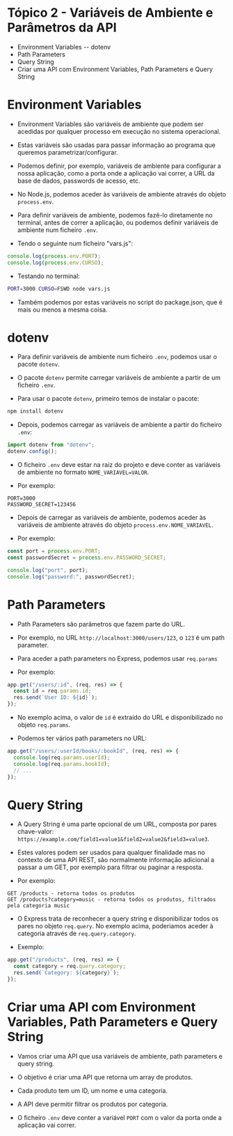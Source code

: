 # Tópico 2 - Variáveis de Ambiente e Parâmetros da API

- Environment Variables
  -- dotenv
- Path Parameters
- Query String
- Criar uma API com Environment Variables, Path Parameters e Query String

# Environment Variables

- Environment Variables são variáveis de ambiente que podem ser acedidas por qualquer processo em execução no sistema operacional.

- Estas variáveis são usadas para passar informação ao programa que queremos parametrizar/configurar.

- Podemos definir, por exemplo, variáveis de ambiente para configurar a nossa aplicação, como a porta onde a aplicação vai correr, a URL da base de dados, passwords de acesso, etc.

- No Node.js, podemos aceder às variáveis de ambiente através do objeto `process.env`.

- Para definir variáveis de ambiente, podemos fazê-lo diretamente no terminal, antes de correr a aplicação, ou podemos definir variáveis de ambiente num ficheiro `.env`.

- Tendo o seguinte num ficheiro "vars.js":

```javascript
console.log(process.env.PORT);
console.log(process.env.CURSO);
```

- Testando no terminal:

```bash
PORT=3000 CURSO=FSWD node vars.js
```

- Também podemos por estas variáveis no script do package.json, que é mais ou menos a mesma coisa.

# dotenv

- Para definir variáveis de ambiente num ficheiro `.env`, podemos usar o pacote `dotenv`.

- O pacote `dotenv` permite carregar variáveis de ambiente a partir de um ficheiro `.env`.

- Para usar o pacote `dotenv`, primeiro temos de instalar o pacote:

```bash
npm install dotenv
```

- Depois, podemos carregar as variáveis de ambiente a partir do ficheiro `.env`:

```javascript
import dotenv from "dotenv";
dotenv.config();
```

- O ficheiro `.env` deve estar na raiz do projeto e deve conter as variáveis de ambiente no formato `NOME_VARIAVEL=VALOR`.

- Por exemplo:

```
PORT=3000
PASSWORD_SECRET=123456
```

- Depois de carregar as variáveis de ambiente, podemos aceder às variáveis de ambiente através do objeto `process.env.NOME_VARIAVEL`.

- Por exemplo:

```javascript
const port = process.env.PORT;
const passwordSecret = process.env.PASSWORD_SECRET;

console.log("port", port);
console.log("password:", passwordSecret);
```

# Path Parameters

- Path Parameters são parâmetros que fazem parte do URL.

- Por exemplo, no URL `http://localhost:3000/users/123`, o `123` é um path parameter.

- Para aceder a path parameters no Express, podemos usar `req.params`

- Por exemplo:

```javascript
app.get("/users/:id", (req, res) => {
  const id = req.params.id;
  res.send(`User ID: ${id}`);
});
```

- No exemplo acima, o valor de `id` é extraído do URL e disponibilizado no objeto `req.params`.

- Podemos ter vários path parameters no URL:

```javascript
app.get("/users/:userId/books/:bookId", (req, res) => {
  console.log(req.params.userId);
  console.log(req.params.bookId);
  // ...
});
```

# Query String

- A Query String é uma parte opcional de um URL, composta por pares chave-valor: `https://example.com/field1=value1&field2=value2&field3=value3`.

- Estes valores podem ser usados para qualquer finalidade mas no contexto de uma API REST, são normalmente informação adicional a passar a um GET, por exemplo para filtrar ou paginar a resposta.

- Por exemplo:

```
GET /products - retorna todos os produtos
GET /products?category=music - retorna todos os produtos, filtrados pela categoria music
```

- O Express trata de reconhecer a query string e disponibilizar todos os pares no objeto `req.query`. No exemplo acima, poderiamos aceder à categoria através de `req.query.category`.

- Exemplo:

```javascript
app.get("/products", (req, res) => {
  const category = req.query.category;
  res.send(`Category: ${category}`);
});
```

# Criar uma API com Environment Variables, Path Parameters e Query String

- Vamos criar uma API que usa variáveis de ambiente, path parameters e query string.

- O objetivo é criar uma API que retorna um array de produtos.

- Cada produto tem um ID, um nome e uma categoria.

- A API deve permitir filtrar os produtos por categoria.

- O ficheiro `.env` deve conter a variável `PORT` com o valor da porta onde a aplicação vai correr.
